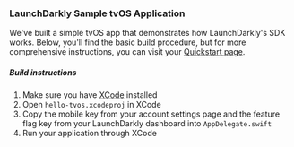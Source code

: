 ### LaunchDarkly Sample tvOS Application ###
We've built a simple tvOS app that demonstrates how LaunchDarkly's SDK works. Below, you'll find the basic build procedure, but for more comprehensive instructions, you can visit your [Quickstart page](https://app.launchdarkly.com/quickstart#/).
##### Build instructions #####
1. Make sure you have [XCode](https://itunes.apple.com/us/app/xcode/id497799835?ls=1&mt=12) installed
2. Open `hello-tvos.xcodeproj` in XCode
3. Copy the mobile key from your account settings page and the feature flag key from your LaunchDarkly dashboard into `AppDelegate.swift`
4. Run your application through XCode

